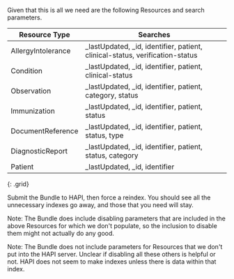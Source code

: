 Given that this is all we need are the following Resources and search parameters.


| Resource Type      | Searches                                                                     |
| ------------------ | ---------------------------------------------------------------------------- |
| AllergyIntolerance | _lastUpdated, _id, identifier, patient, clinical-status, verification-status |
| Condition          | _lastUpdated, _id, identifier, patient, clinical-status                      |
| Observation        | _lastUpdated, _id, identifier, patient, category, status                     |
| Immunization       | _lastUpdated, _id, identifier, patient, status                               |
| DocumentReference  | _lastUpdated, _id, identifier, patient, status, type                         |
| DiagnosticReport   | _lastUpdated, _id, identifier, patient, status, category                     |
| Patient            | _lastUpdated, _id, identifier                                                |
{: .grid}

Submit the Bundle to HAPI, then force a reindex. You should see all the unnecessary indexes go away, and those that you need will stay.

Note: The Bundle does include disabling parameters that are included in the above Resources for which we don't populate, so the inclusion to disable them might not actually do any good.

Note: The Bundle does not include parameters for Resources that we don't put into the HAPI server. Unclear if disabling all these others is helpful or not. HAPI does not seem to make indexes unless there is data within that index.